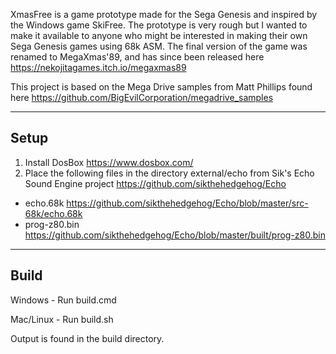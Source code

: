 XmasFree is a game prototype made for the Sega Genesis and inspired by the Windows game SkiFree. The prototype is very rough but I wanted to make it available to anyone who might be interested in making their own Sega Genesis games using 68k ASM. The final version of the game was renamed to MegaXmas'89, and has since been released here https://nekojitagames.itch.io/megaxmas89

This project is based on the Mega Drive samples from Matt Phillips found here https://github.com/BigEvilCorporation/megadrive_samples

----------------------------------
Setup
----------------------------------
1) Install DosBox https://www.dosbox.com/
2) Place the following files in the directory external/echo from Sik's Echo Sound Engine project https://github.com/sikthehedgehog/Echo
- echo.68k https://github.com/sikthehedgehog/Echo/blob/master/src-68k/echo.68k
- prog-z80.bin https://github.com/sikthehedgehog/Echo/blob/master/built/prog-z80.bin

----------------------------------
Build
----------------------------------
Windows - Run build.cmd

Mac/Linux - Run build.sh

Output is found in the build directory.
